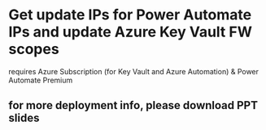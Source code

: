 # Get update IPs for Power Automate IPs and update Azure Key Vault FW scopes

requires Azure Subscription (for Key Vault and Azure Automation) & Power Automate Premium

## for more deployment info, please download PPT slides 
